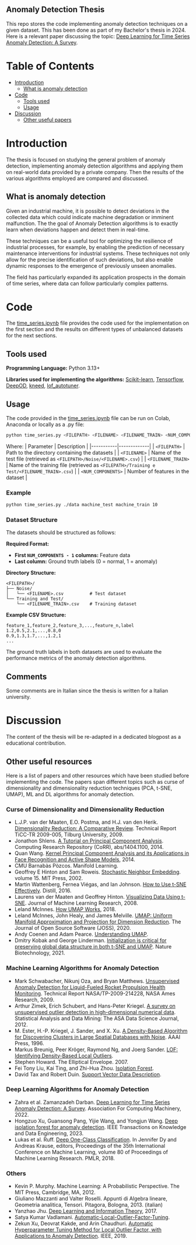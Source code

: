 ## Anomaly Detection Thesis

This repo stores the code implementing anomaly detection techniques on a given dataset. This has been done as part of my Bachelor's thesis in 2024. Here is a relevant paper discussing the topic: [Deep Learning for Time Series Anomaly
Detection: A Survey](https://doi.org/10.48550/arXiv.2211.05244).

Table of Contents
=================

   * [Introduction](#introduction)
      * [What is anomaly detection](#what-is-anomaly-detection)
   * [Code](#code)
      * [Tools used](#tools-used)
      * [Usage](#usage)
   * [Discussion](#discussion)
      * [Other useful papers](#other-useful-resources)


# Introduction
The thesis is focused on studying the general problem of anomaly detection, implementing anomaly detection algorithms and applying them on real-world data provided by a private company. Then the results of the various algorithms employed are compared and discussed.

## What is anomaly detection
Given an industrial machine, it is possible to detect deviations in the collected data which could indicate machine degradation or imminent malfunction. The the goal of Anomaly Detection algorithms is to exactly learn when deviations happen and detect them in real-time. 

These techniques can be a useful tool for optimizing the resilience of industrial processes, for example, by enabling the prediction of necessary maintenance interventions for industrial systems. These techniques not only allow for the precise identification of such deviations, but also enable dynamic responses to the emergence of previously unseen anomalies.

The field has particularly expanded its application prospects in the domain of time series, where data can follow particularly complex patterns. 

# Code
The [time_series.ipynb](./time_series.ipynb) file provides the code used for the implementation on the first section and the results on different types of unbalanced datasets for the next sections.

## Tools used

__Programming Language:__ Python 3.13+

__Libraries used for implementing the algorithms:__ [Scikit-learn](https://github.com/scikit-learn/scikit-learn), [Tensorflow](https://github.com/tensorflow/tensorflow), [DeepOD](https://github.com/xuhongzuo/DeepOD), [kneed](https://github.com/arvkevi/kneed), [lof_autotuner](https://github.com/vsatyakumar/automatic-local-outlier-factor-tuning).

## Usage
The code provided in the [time_series.ipynb](./time_series.ipynb) file can be run on Colab, Anaconda or locally as a .py file:

```bash
python time_series.py <FILEPATH> <FILENAME> <FILENAME_TRAIN> <NUM_COMPONENTS>
```
Where:
| Parameter | Description |
|-----------|-------------|
| `<FILEPATH>` | Path to the directory containing the datasets |
| `<FILENAME>` | Name of the test file (retrieved as `<FILEPATH>/Noise/<FILENAME>.csv`) |
| `<FILENAME_TRAIN>` | Name of the training file (retrieved as `<FILEPATH>/Training e Test/<FILENAME_TRAIN>.csv`) |
| `<NUM_COMPONENTS>` | Number of features in the dataset |

### Example
```bash
python time_series.py ./data machine_test machine_train 10
```

### Dataset Structure

The datasets should be structured as follows:

**Required Format:**
- **First `NUM_COMPONENTS - 1` columns:** Feature data
- **Last column:** Ground truth labels (0 = normal, 1 = anomaly)

**Directory Structure:**
```
<FILEPATH>/
├── Noise/
│   └── <FILENAME>.csv          # Test dataset
└── Training and Test/
    └── <FILENAME_TRAIN>.csv    # Training dataset
```

**Example CSV Structure:**
```csv
feature_1,feature_2,feature_3,...,feature_n,label
1.2,0.5,2.1,...,0.8,0
0.9,1.3,1.7,...,1.2,1
...
```

The ground truth labels in both datasets are used to evaluate the performance metrics of the anomaly detection algorithms.

## Comments
Some comments are in Italian since the thesis is written for a Italian university.

# Discussion
The content of the thesis will be re-adapted in a dedicated blogpost as a educational contribution.

## Other useful resources
Here is a list of papers and other resources which have been studied before implementing the code. The papers span different topics such as curse of dimensionality and dimensionality reduction techniques (PCA, t-SNE, UMAP), ML and DL algorithms for anomaly detection.

### Curse of Dimensionality and Dimensionality Reduction

*    L.J.P. van der Maaten, E.O. Postma, and H.J. van den Herik. [Dimensionality Reduction: A Comparative Review](https://lvdmaaten.github.io/publications/papers/TR_Dimensionality_Reduction_Review_2009.pdf). Technical Report TiCC-TR 2009-005, Tilburg University, 2009.
*    Jonathon Shlens. [A Tutorial on Principal Component Analysis](http://arxiv.org/abs/1404.1100). Computing Research Repository (CoRR), abs/1404.1100, 2014.
*    Quan Wang. [Kernel Principal Component Analysis and its Applications in Face Recognition and Active Shape Models](https://arxiv.org/abs/1207.3538), 2014.
*    CMU Barnabàs Pòzcos. Manifold Learning.
*    Geoffrey E Hinton and Sam Roweis. [Stochastic Neighbor Embedding](https://proceedings.neurips.cc/paper_files/paper/2002/file/6150ccc6069bea6b5716254057a194ef-Paper.pdf). volume 15. MIT Press, 2002.
*    Martin Wattenberg, Fernea Viégas, and Ian Johnson. [How to Use t-SNE Effectively](https://doi.org/10.23915/distill.00002). Distill, 2016.
*    Laurens van der Maaten and Geoffrey Hinton. [Visualizing Data Using t-SNE](http://jmlr.org/papers/v9/vandermaaten08a.html). Journal of Machine Learning Research, 2008.
*    Leland McInnes. [How UMAP Works](https://umap-learn.readthedocs.io/en/latest/how_umap_works.html), 2018.
*    Leland McInnes, John Healy, and James Melville. [UMAP: Uniform Manifold Approximation and Projection for Dimension Reduction](https://arxiv.org/abs/1802.03426). The Journal of Open Source Software (JOSS), 2020.
*    Andy Coenen and Adam Pearce. [Understanding UMAP](https://pair-code.github.io/understanding-umap/).
*    Dmitry Kobak and George Linderman. [Initialization is critical for preserving global data structure in both t-SNE and UMAP](https://doi.org/10.1038/s41587-020-00809-z). Nature Biotechnology, 2021.



### Machine Learning Algorithms for Anomaly Detection
*    Mark Schwabacher, Nikunj Oza, and Bryan Matthews. [Unsupervised Anomaly Detection for Liquid-Fueled Rocket Propulsion Health Monitoring](https://doi.org/10.2514/1.42783). Technical Report NASA/TP-2009-214228, NASA Ames Research, 2009.
*    Arthur Zimek, Erich Schubert, and Hans-Peter Kriegel. [A survey on unsupervised outlier detection in high-dimensional numerical data](https://doi.org/10.1002/sam.11161). Statistical Analysis and Data Mining: The ASA Data Science Journal, 2012.
*    M. Ester, H.-P. Kriegel, J. Sander, and X. Xu. [A Density-Based Algorithm for Discovering Clusters in Large Spatial Databases with Noise](https://www.aaai.org/Papers/KDD/1996/KDD96-037.pdf). AAAI Press, 1996.
*    Markus Breunig, Peer Kröger, Raymond Ng, and Joerg Sander. [LOF: Identifying Density-Based Local Outliers](https://doi.org/10.1145/342009.335388).
*    Stephen Howard. The Elliptical Envelope. 2007.
*    Fei Tony Liu, Kai Ting, and Zhi-Hua Zhou. [Isolation Forest](https://doi.org/10.1109/ICDM.2008.17).
*    David Tax and Robert Duin. [Support Vector Data Description](https://doi.org/10.1023/B:MACH.0000008084.60811.49).
  


### Deep Learning Algorithms for Anomaly Detection
*    Zahra et al. Zamanzadeh Darban. [Deep Learning for Time Series Anomaly Detection: A Survey](https://doi.org/10.48550/arXiv.2211.05244). Association For Computing Machinery, 2022.
*    Hongzuo Xu, Guansong Pang, Yijie Wang, and Yongjun Wang. [Deep isolation forest for anomaly detection](https://doi.org/10.1109/TKDE.2023.3270293). IEEE Transactions on Knowledge and Data Engineering, 2023.
*    Lukas et al. Ruff. [Deep One-Class Classification](https://proceedings.mlr.press/v80/ruff18a.html). In Jennifer Dy and Andreas Krause, editors, Proceedings of the 35th International Conference on Machine Learning, volume 80 of Proceedings of Machine Learning Research. PMLR, 2018.



### Others
*    Kevin P. Murphy. Machine Learning: A Probabilistic Perspective. The MIT Press, Cambridge, MA, 2012.
*    Giuliano Mazzanti and Valter Roselli. Appunti di Algebra lineare, Geometria analitica, Tensori. Pitagora, Bologna, 2013. (italian)
*    Yanzhao Jhu. [Deep Learning and Information Theory](https://jhui.github.io/2017/01/05/Deep-learning-Information-theory/), 2017.
*    Satya Kumar Vadlamani. [Automatic-Local-Outlier-Factor-Tuning](https://github.com/vsatyakumar/automatic-local-outlier-factor-tuning).
*    Zekun Xu, Deovrat Kakde, and Arin Chaudhuri. [Automatic Hyperparameter Tuning Method for Local Outlier Factor, with Applications to Anomaly Detection](https://doi.org/10.1109/bigdata47090.2019.9006151). IEEE, 2019.


